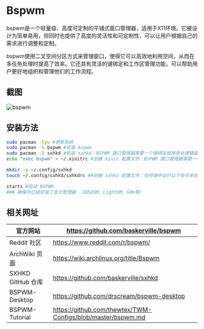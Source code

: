 # Bspwm

bspwm是一个轻量级、高度可定制的平铺式窗口管理器，适用于X11环境。它被设计为简单易用，但同时也提供了高度的灵活性和可定制性，可以让用户根据自己的需求进行调整和定制。

bspwm使用二叉空间分区方式来管理窗口，使得它可以高效地利用空间，从而在多任务处理时提高了效率。它还具有灵活的键绑定和工作区管理功能，可以帮助用户更好地组织和管理他们的工作流程。

## 截图

![bspwm](/bspwm.png)

## 安装方法

```bash
sudo pacman -Syu #更新系统
sudo pacman -S bspwm #安装 bspwm
sudo pacman -S sxhkd #安装 sxhkd：BSPWM 窗口管理器需要一个键绑定程序来处理键盘快捷键
echo "exec bspwm" > ~/.xinitrc #创建 Xinit 配置文件：BSPWM 窗口管理器需要一个 Xinit 配置文件来启动

mkdir -p ~/.config/sxhkd
touch ~/.config/sxhkd/sxhkdrc ##创建 sxhkd 配置文件：在终端中运行以下命令来创建一个名为 .config/sxhkd/sxhkdrc 的文件

startx #启动 BSPWM
### 确保你已经安装了显示管理器 （如SDDM、LightDM、Gdm等）
```



## 相关网址

| 官方网站          | https://github.com/baskerville/bspwm                        |
| ----------------- | ----------------------------------------------------------- |
| Reddit 社区       | https://www.reddit.com/r/bspwm/                             |
| ArchWiki 页面     | https://wiki.archlinux.org/title/Bspwm                      |
| SXHKD GitHub 仓库 | https://github.com/baskerville/sxhkd                        |
| BSPWM-Desktop     | https://github.com/drscream/bspwm-desktop                   |
| BSPWM-Tutorial    | https://github.com/thewtex/TWM-Configs/blob/master/bspwm.md |

